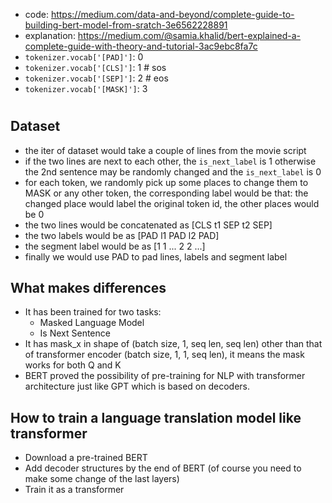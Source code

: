 - code: https://medium.com/data-and-beyond/complete-guide-to-building-bert-model-from-sratch-3e6562228891
- explanation: https://medium.com/@samia.khalid/bert-explained-a-complete-guide-with-theory-and-tutorial-3ac9ebc8fa7c
- `tokenizer.vocab['[PAD]']`: 0
- `tokenizer.vocab['[CLS]']`: 1  # sos
- `tokenizer.vocab['[SEP]']`: 2  # eos
- `tokenizer.vocab['[MASK]']`: 3  
# 
## Dataset
- the iter of dataset would take a couple of lines from the movie script
- if the two lines are next to each other, the `is_next_label` is 1 otherwise the 2nd sentence may be randomly changed and the `is_next_label` is 0
- for each token, we randomly pick up some places to change them to MASK or any other token,
the corresponding label would be that: the changed place would label the original token id, the other places would be 0
- the two lines would be concatenated as [CLS t1 SEP t2 SEP]
- the two labels would be as [PAD l1 PAD l2 PAD]
- the segment label would be as [1 1 ... 2 2 ...]
- finally we would use PAD to pad lines, labels and segment label

## What makes differences
- It has been trained for two tasks:
  - Masked Language Model
  - Is Next Sentence
- It has mask_x in shape of (batch size, 1, seq len, seq len) other than that of transformer encoder (batch size, 1, 1, seq len),
    it means the mask works for both Q and K
- BERT proved the possibility of pre-training for NLP with transformer architecture just like GPT which is based on decoders.

## How to train a language translation model like transformer
- Download a pre-trained BERT
- Add decoder structures by the end of BERT (of course you need to make some change of the last layers)
- Train it as a transformer